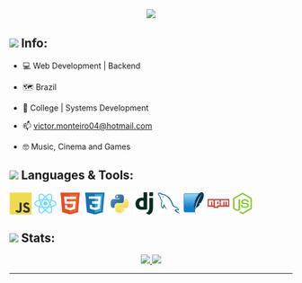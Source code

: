 <div align="center">
  <img height="180em" src="https://media.tenor.com/nSP-290dh3UAAAAC/anime-musioc.gif"/>
</div>

<h2>
  <img src="https://www.icegif.com/wp-content/uploads/2022/04/icegif-1181.gif" width="40px">
  Info:<br>
</h2>

- 💻 Web Development | Backend

- 🗺 Brazil

- 📖 College | Systems Development

- 📫 victor.monteiro04@hotmail.com

- 🤓 Music, Cinema and Games
  
<h2>
  <img src="https://www.icegif.com/wp-content/uploads/2022/04/icegif-1181.gif" width="40px">
  Languages & Tools:
</h2>

<div>
  <img align="center" height="40" src="https://github.com/devicons/devicon/blob/master/icons/javascript/javascript-original.svg" />
  <img align="center" height="40" src="https://github.com/devicons/devicon/blob/master/icons/react/react-original.svg" />
  <img align="center" height="40" src="https://github.com/devicons/devicon/blob/master/icons/html5/html5-original.svg" />
  <img align="center" height="40" src="https://github.com/devicons/devicon/blob/master/icons/css3/css3-original.svg" />
  <img align="center" height="40" src="https://github.com/devicons/devicon/blob/master/icons/python/python-original.svg" />
  <img align="center" height="40" src="https://github.com/devicons/devicon/blob/master/icons/django/django-plain.svg" />
  <img align="center" height="40" src="https://github.com/devicons/devicon/blob/master/icons/mysql/mysql-original.svg" />
  <img align="center" height="40" src="https://github.com/devicons/devicon/blob/master/icons/sqlite/sqlite-original.svg" />
  <img align="center" height="40" src="https://github.com/devicons/devicon/blob/master/icons/npm/npm-original-wordmark.svg" />
  <img align="center" height="40" src="https://github.com/devicons/devicon/blob/master/icons/nodejs/nodejs-original.svg" />

</div>

<h2>
  <img src="https://www.icegif.com/wp-content/uploads/2022/04/icegif-1181.gif" width="40px">
  Stats:
</h2>

<div align="center">
  <a href="https://github.com/victorxa4">
  <img height="180em" src="https://github-readme-stats.vercel.app/api?username=victorxa4&show_icons=true&theme=merko&include_all_commits=true&count_private=true"/>
  <img height="180em" src="https://github-readme-stats.vercel.app/api/top-langs/?username=victorxa4&layout=compact&langs_count=7&theme=merko"/>
</div>

---
